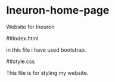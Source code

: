 # Ineuron-home-page
Website for Ineuron

##index.html

in this file i have used bootstrap.

##style.css

This file is for styling my website.
